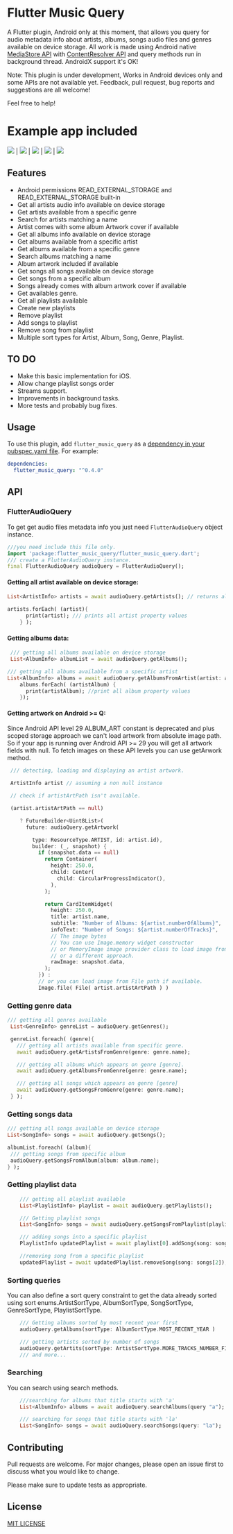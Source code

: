 # Flutter Music Query

A Flutter plugin, Android only at this moment, that allows you query for audio metadata info about artists, albums, songs audio files and genres
available on device storage. All work is made using Android native
[MediaStore API](https://developer.android.com/reference/android/provider/MediaStore) with
[ContentResolver API](https://developer.android.com/reference/android/content/ContentResolver) and query methods run in background thread. AndroidX
support it's OK!

Note: This plugin is under development, Works in Android devices only and some APIs are not available yet. Feedback, pull request, bug reports and
suggestions are all welcome!

Feel free to help!

# Example app included

![](https://i.ibb.co/ypbxFLz/artists-anim.gif) | ![](https://i.ibb.co/0c8MpDZ/albums-anim.gif) | ![](https://i.ibb.co/CmYV3qR/genres-anim.gif) |
![](https://i.ibb.co/64qtVZC/songs-anim.gif) | ![](https://i.ibb.co/86VzvyT/playlists-anim.gif)

## Features

- Android permissions READ_EXTERNAL_STORAGE and READ_EXTERNAL_STORAGE built-in
- Get all artists audio info available on device storage
- Get artists available from a specific genre
- Search for artists matching a name
- Artist comes with some album Artwork cover if available
- Get all albums info available on device storage
- Get albums available from a specific artist
- Get albums available from a specific genre
- Search albums matching a name
- Album artwork included if available
- Get songs all songs available on device storage
- Get songs from a specific album
- Songs already comes with album artwork cover if available
- Get availables genre.
- Get all playlists available
- Create new playlists
- Remove playlist
- Add songs to playlist
- Remove song from playlist
- Multiple sort types for Artist, Album, Song, Genre, Playlist.

## TO DO

- Make this basic implementation for iOS.
- Allow change playlist songs order
- Streams support.
- Improvements in background tasks.
- More tests and probably bug fixes.

## Usage

To use this plugin, add `flutter_music_query` as a [dependency in your pubspec.yaml file](https://flutter.io/platform-plugins/). For example:

```yaml
dependencies:
  flutter_music_query: "^0.4.0"
```

## API

### FlutterAudioQuery

To get get audio files metadata info you just need `FlutterAudioQuery` object instance.

```dart
///you need include this file only.
import 'package:flutter_music_query/flutter_music_query.dart';
/// create a FlutterAudioQuery instance.
final FlutterAudioQuery audioQuery = FlutterAudioQuery();
```

#### Getting all artist available on device storage:

```dart
List<ArtistInfo> artists = await audioQuery.getArtists(); // returns all artists available

artists.forEach( (artist){
      print(artist); /// prints all artist property values
    } );
```

#### Getting albums data:

```dart
 /// getting all albums available on device storage
 List<AlbumInfo> albumList = await audioQuery.getAlbums();

/// getting all albums available from a specific artist
List<AlbumInfo> albums = await audioQuery.getAlbumsFromArtist(artist: artist.name);
    albums.forEach( (artistAlbum) {
      print(artistAlbum); //print all album property values
    });
```

#### Getting artwork on Android >= Q:

Since Android API level 29 ALBUM_ART constant is deprecated and plus scoped storage approach we can't load artwork from absolute image path. So if
your app is running over Android API >= 29 you will get all artwork fields with null. To fetch images on these API levels you can use getArwork
method.

```dart
 /// detecting, loading and displaying an artist artwork.

 ArtistInfo artist // assuming a non null instance

 // check if artistArtPath isn't available.

 (artist.artistArtPath == null)

    ? FutureBuilder<Uint8List>(
      future: audioQuery.getArtwork(

        type: ResourceType.ARTIST, id: artist.id),
        builder: (_, snapshot) {
          if (snapshot.data == null)
            return Container(
              height: 250.0,
              child: Center(
                child: CircularProgressIndicator(),
              ),
            );

            return CardItemWidget(
              height: 250.0,
              title: artist.name,
              subtitle: "Number of Albums: ${artist.numberOfAlbums}",
              infoText: "Number of Songs: ${artist.numberOfTracks}",
              // The image bytes
              // You can use Image.memory widget constructor
              // or MemoryImage image provider class to load image from bytes
              // or a different approach.
              rawImage: snapshot.data,
            );
          }) :
          // or you can load image from File path if available.
          Image.file( File( artist.artistArtPath ) )

```

### Getting genre data

```dart
/// getting all genres available
 List<GenreInfo> genreList = audioQuery.getGenres();

 genreList.foreach( (genre){
   /// getting all artists available from specific genre.
   await audioQuery.getArtistsFromGenre(genre: genre.name);

   /// getting all albums which appears on genre [genre].
   await audioQuery.getAlbumsFromGenre(genre: genre.name);

   /// getting all songs which appears on genre [genre]
   await audioQuery.getSongsFromGenre(genre: genre.name);
 } );
```

### Getting songs data

```dart
/// getting all songs available on device storage
List<SongInfo> songs = await audioQuery.getSongs();

albumList.foreach( (album){
 /// getting songs from specific album
 audioQuery.getSongsFromAlbum(album: album.name);
} );
```

### Getting playlist data

```dart
    /// getting all playlist available
    List<PlaylistInfo> playlist = await audioQuery.getPlaylists();

    /// Getting playlist songs
    List<SongInfo> songs = await audioQuery.getSongsFromPlaylist(playlist: playlist[0]);

    /// adding songs into a specific playlist
    PlaylistInfo updatedPlaylist = await playlist[0].addSong(song: songs[2] );

    //removing song from a specific playlist
    updatedPlaylist = await updatedPlaylist.removeSong(song: songs[2]);
```

### Sorting queries

You can also define a sort query constraint to get the data already sorted using sort enums.ArtistSortType, AlbumSortType, SongSortType,
GenreSortType, PlaylistSortType.

```dart
    /// Getting albums sorted by most recent year first
    audioQuery.getAlbums(sortType: AlbumSortType.MOST_RECENT_YEAR )

    /// getting artists sorted by number of songs
    audioQuery.getArtits(sortType: ArtistSortType.MORE_TRACKS_NUMBER_FIRST);
    /// and more...
```

### Searching

You can search using search methods.

```dart
    ///searching for albums that title starts with 'a'
    List<AlbumInfo> albums = await audioQuery.searchAlbums(query "a");

    /// searching for songs that title starts with 'la'
    List<SongInfo> songs = await audioQuery.searchSongs(query: "la");
```

## Contributing

Pull requests are welcome. For major changes, please open an issue first to discuss what you would like to change.

Please make sure to update tests as appropriate.

## License

[MIT LICENSE](https://opensource.org/licenses/MIT)

